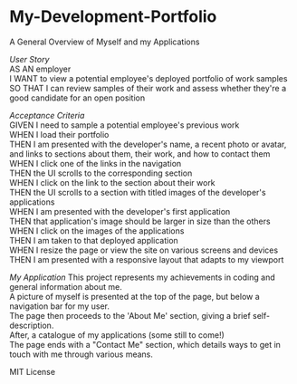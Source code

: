 # My-Development-Portfolio
A General Overview of Myself and my Applications 

*User Story*
<br>AS AN employer
<br>I WANT to view a potential employee's deployed portfolio of work samples
<br>SO THAT I can review samples of their work and assess whether they're a good candidate for an open position

*Acceptance Criteria*
<br>GIVEN I need to sample a potential employee's previous work
<br>WHEN I load their portfolio
<br>THEN I am presented with the developer's name, a recent photo or avatar, and links to sections about them, their work, and how to contact them
<br>WHEN I click one of the links in the navigation
<br>THEN the UI scrolls to the corresponding section
<br>WHEN I click on the link to the section about their work
<br>THEN the UI scrolls to a section with titled images of the developer's applications
<br>WHEN I am presented with the developer's first application
<br>THEN that application's image should be larger in size than the others
<br>WHEN I click on the images of the applications
<br>THEN I am taken to that deployed application
<br>WHEN I resize the page or view the site on various screens and devices
<br>THEN I am presented with a responsive layout that adapts to my viewport

*My Application*
This project represents my achievements in coding and general information about me.
<br>A picture of myself is presented at the top of the page, but below a navigation bar for my user.
<br>The page then proceeds to the 'About Me' section, giving a brief self-description.
<br>After, a catalogue of my applications (some still to come!)
<br>The page ends with a "Contact Me" section, which details ways to get in touch with me through various means.

MIT License
